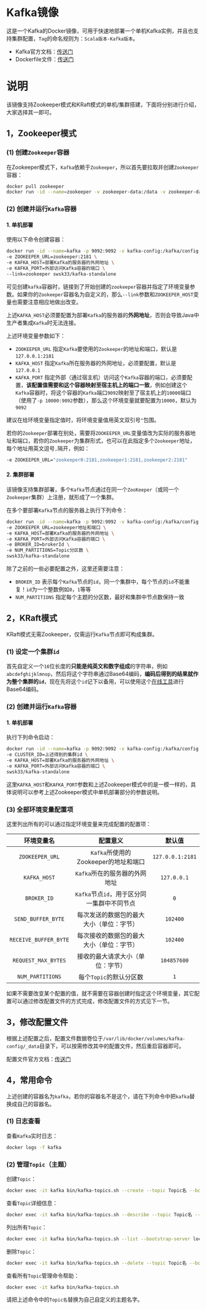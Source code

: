 # Kafka镜像

这是一个Kafka的Docker镜像，可用于快速地部署一个单机Kafka实例，并且也支持集群配置，`Tag`的命名规则为：`Scala版本-Kafka版本`。

- Kafka官方文档：[传送门](https://kafka.apache.org/documentation/)
- Dockerfile文件：[传送门](https://github.com/swsk33/dockerfiles-repo/blob/master/kafka-standalone/latest/Dockerfile)

# 说明

该镜像支持Zookeeper模式和KRaft模式的单机/集群搭建，下面将分别进行介绍，大家选择其一即可。

## 1，Zookeeper模式

### (1) 创建`Zookeeper`容器

在Zookeeper模式下，`Kafka`依赖于`Zookeeper`，所以首先要拉取并创建`Zookeeper`容器：

```bash
docker pull zookeeper
docker run -id --name=zookeeper -v zookeeper-data:/data -v zookeeper-datalog:/datalog -v zookeeper-log:/logs zookeeper
```

### (2) 创建并运行`Kafka`容器

#### 1. 单机部署

使用以下命令创建容器：

```bash
docker run -id --name=kafka -p 9092:9092 -v kafka-config:/kafka/config -v kafka-logs:/tmp/kafka-logs -v kraft-meta:/tmp/kraft-combined-logs \
-e ZOOKEEPER_URL=zookeeper:2181 \
-e KAFKA_HOST=部署Kafka的服务器的外网地址 \
-e KAFKA_PORT=外部访问Kafka容器的端口 \
--link=zookeeper swsk33/kafka-standalone
```

可见创建`kafka`容器时，链接到了开始创建的`zookeeper`容器并指定了环境变量参数。如果你的`Zookeeper`容器名为自定义的，那么`--link`参数和`ZOOKEEPER_HOST`变量也需要注意相应地做出改变。

上述`KAFKA_HOST`必须要配置为部署`Kafka`的服务器的**外网地址**，否则会导致Java中生产者集成`Kafka`时无法连接。

上述环境变量参数如下：

- `ZOOKEEPER_URL` 指定`Kafka`要使用的`Zookeeper`的地址和端口，默认是`127.0.0.1:2181`
- `KAFKA_HOST` 指定`Kafka`所在服务器的外网地址，必须要配置，默认是`127.0.0.1`
- `KAFKA_PORT` 指定外部（通过宿主机）访问这个`Kafka`容器的端口，必须要配置，**该配置值需要和这个容器映射至宿主机上的端口一致**，例如创建这个`Kafka`容器时，将这个容器的`Kafka`端口`9092`映射至了宿主机上的`10000`端口（使用了`-p 10000:9092`参数），那么这个环境变量就要配置为`10000`，默认为`9092`

建议在给环境变量指定值时，将环境变量值用英文双引号`"`包围。

若你的`Zookeeper`部署在别处，需要将`ZOOKEEPER_URL`变量值改为实际的服务器地址和端口，若你的`Zookeeper`为集群形式，也可以在此指定多个`Zookeeper`地址，每个地址用英文逗号`,`隔开，例如：

```bash
-e ZOOKEEPER_URL="zookeeper0:2181,zookeeper1:2181,zookeeper2:2181"
```

#### 2. 集群部署

该镜像支持集群部署，多个`Kafka`节点通过在同一个`ZooKeeper`（或同一个`Zookeeper`集群）上注册，就形成了一个集群。

在多个要部署`Kafka`节点的服务器上执行下列命令：

```bash
docker run -id --name=kafka -p 9092:9092 -v kafka-config:/kafka/config -v kafka-logs:/tmp/kafka-logs -v kraft-meta:/tmp/kraft-combined-logs \
-e ZOOKEEPER_URL=zookeeper地址和端口 \
-e KAFKA_HOST=部署Kafka的服务器的外网地址 \
-e KAFKA_PORT=外部访问Kafka容器的端口 \
-e BROKER_ID=brokerId \
-e NUM_PARTITIONS=Topic分区数 \
swsk33/kafka-standalone
```

除了之前的一些必要配置之外，这里还需要注意：

- `BROKER_ID` 表示每个`Kafka`节点的`id`，同一个集群中，每个节点的`id`不能重复！`id`为一个整数例如`0`，`1`等等
- `NUM_PARTITIONS` 指定每个主题的分区数，最好和集群中节点数保持一致

## 2，KRaft模式

KRaft模式无需Zookeeper，仅需运行`Kafka`节点即可构成集群。

### (1) 设定一个集群`id`

首先自定义一个`16`位长度的**只能是纯英文和数字组成**的字符串，例如`abcdefghijklmnop`，然后将这个字符串通过Base64编码，**编码后得到的结果就作为整个集群的`id`**，现在先将这个`id`记下以备用，可以使用这个[在线工具](https://c.runoob.com/front-end/693/)进行Base64编码。

### (2) 创建并运行`Kafka`容器

#### 1. 单机部署

执行下列命令启动：

```bash
docker run -id --name=kafka -p 9092:9092 -v kafka-config:/kafka/config -v kafka-logs:/tmp/kafka-logs -v kraft-meta:/tmp/kraft-combined-logs \
-e CLUSTER_ID=上述得到的集群id \
-e KAFKA_HOST=部署Kafka的服务器的外网地址 \
-e KAFKA_PORT=外部访问Kafka容器的端口 \
swsk33/kafka-standalone
```

这里`KAFKA_HOST`和`KAFKA_PORT`参数和上述Zookeeper模式中的是一模一样的，具体说明可以参考上述Zookeeper模式中单机部署部分的参数说明。

### (3) 全部环境变量配置项

这里列出所有的可以通过指定环境变量来完成配置的配置项：

|      环境变量名       |                  配置意义                   |      默认值      |
| :-------------------: | :-----------------------------------------: | :--------------: |
|    `ZOOKEEPER_URL`    |    `Kafka`所使用的Zookeeper的地址和端口     | `127.0.0.1:2181` |
|     `KAFKA_HOST`      |        `Kafka`所在的服务器的外网地址        |   `127.0.0.1`    |
|      `BROKER_ID`      | `Kafka`节点`id`，用于区分同一集群中不同节点 |       `0`        |
|  `SEND_BUFFER_BYTE`   |  每次发送的数据包的最大大小（单位：字节）   |     `102400`     |
| `RECEIVE_BUFFER_BYTE` |  每次接收的数据包的最大大小（单位：字节）   |     `102400`     |
|  `REQUEST_MAX_BYTES`  |      接收的最大请求大小（单位：字节）       |   `104857600`    |
|   `NUM_PARTITIONS`    |           每个`Topic`的默认分区数           |       `1`        |

如果不需要改变某个配置的值，就不需要在容器创建时指定这个环境变量，其它配置可以通过修改配置文件的方式完成，修改配置文件的方式见下一节。

## 3，修改配置文件

根据上述配置之后，配置文件数据卷位于`/var/lib/docker/volumes/kafka-config/_data`目录下，可以按需修改其中的配置文件，然后重启容器即可。

配置文件官方文档：[传送门](https://kafka.apache.org/documentation/#configuration)

## 4，常用命令

上述创建的容器名为`kafka`，若你的容器名不是这个，请在下列命令中把`kafka`替换成自己的容器名。

### (1) 日志查看

查看`Kafka`实时日志：

```bash
docker logs -f kafka
```

### (2) 管理`Topic`（主题）

创建`Topic`：

```bash
docker exec -it kafka bin/kafka-topics.sh --create --topic Topic名 --bootstrap-server localhost:9092
```

查看`Topic`详细信息：

```bash
docker exec -it kafka bin/kafka-topics.sh --describe --topic Topic名 --bootstrap-server localhost:9092
```

列出所有`Topic`：

```bash
docker exec -it kafka bin/kafka-topics.sh --list --bootstrap-server localhost:9092
```

删除`Topic`：

```bash
docker exec -it kafka bin/kafka-topics.sh --delete --topic Topic名 --bootstrap-server localhost:9092
```

查看所有`Topic`管理命令帮助：

```bash
docker exec -it kafka bin/kafka-topics.sh
```

请把上述命令中的`Topic名`替换为自己自定义的主题名字。